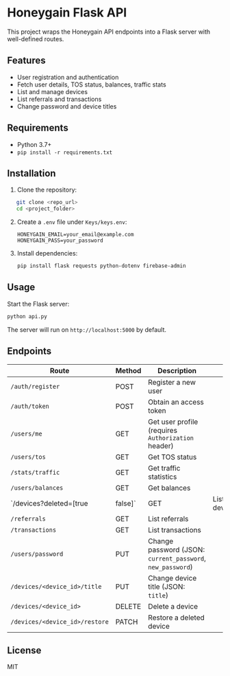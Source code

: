 
# Honeygain Flask API

This project wraps the Honeygain API endpoints into a Flask server with well-defined routes.

## Features

- User registration and authentication
- Fetch user details, TOS status, balances, traffic stats
- List and manage devices
- List referrals and transactions
- Change password and device titles

## Requirements

- Python 3.7+
- `pip install -r requirements.txt`

## Installation

1. Clone the repository:
```bash
   git clone <repo_url>
   cd <project_folder>
````

2. Create a `.env` file under `Keys/keys.env`:

   ```dotenv
   HONEYGAIN_EMAIL=your_email@example.com
   HONEYGAIN_PASS=your_password
   ```
3. Install dependencies:

   ```bash
   pip install flask requests python-dotenv firebase-admin
   ```

## Usage

Start the Flask server:

```bash
python api.py
```

The server will run on `http://localhost:5000` by default.

## Endpoints

| Route                          | Method   | Description                                                |              |
| ------------------------------ | -------- | ---------------------------------------------------------- | ------------ |
| `/auth/register`               | POST     | Register a new user                                        |              |
| `/auth/token`                  | POST     | Obtain an access token                                     |              |
| `/users/me`                    | GET      | Get user profile (requires `Authorization` header)         |              |
| `/users/tos`                   | GET      | Get TOS status                                             |              |
| `/stats/traffic`               | GET      | Get traffic statistics                                     |              |
| `/users/balances`              | GET      | Get balances                                               |              |
| \`/devices?deleted=\[true      | false]\` | GET                                                        | List devices |
| `/referrals`                   | GET      | List referrals                                             |              |
| `/transactions`                | GET      | List transactions                                          |              |
| `/users/password`              | PUT      | Change password (JSON: `current_password`, `new_password`) |              |
| `/devices/<device_id>/title`   | PUT      | Change device title (JSON: `title`)                        |              |
| `/devices/<device_id>`         | DELETE   | Delete a device                                            |              |
| `/devices/<device_id>/restore` | PATCH    | Restore a deleted device                                   |              |

## License

MIT
